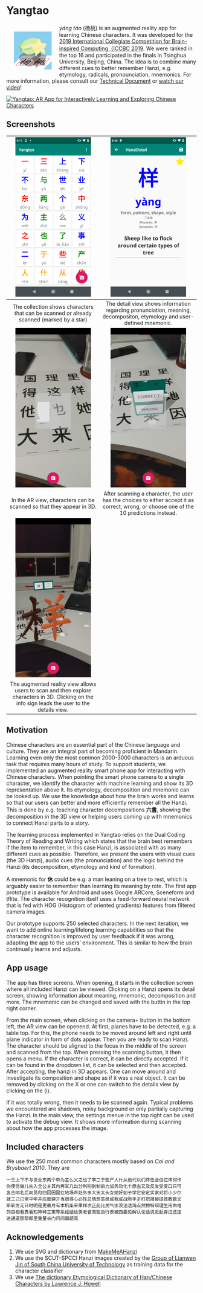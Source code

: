 # Yangtao

<img align="left" src="img/yangtao_logo_small.png" style="margin: 20px">

*yáng táo* (杨桃) is an augmented reality app for learning Chinese characters. It was developed for the [2019 International Collegiate Competition for Brain-inspired Computing（ICCBC 2019](https://contest.cbicr.org/en/index.php?catid=1). We were ranked in the top 16 and participated in the finals in Tsinghua University, Beijing, China. The idea is to combine many different cues to better remember Hanzi, e.g. etymology, radicals, pronounciation, mnemonics. For more information, please consult our [Technical Document](img/0048-Yangtao-TUD_THU-TechnicalDocumentation.pdf) or [watch our video](https://youtu.be/3IBDXE0ZM14)!

[![Yangtao: AR App for Interactively Learning and Exploring Chinese Characters](http://img.youtube.com/vi/3IBDXE0ZM14/0.jpg)](http://www.youtube.com/watch?v=3IBDXE0ZM14 "Yangtao: AR App for Interactively Learning and Exploring Chinese Characters")

## Screenshots

| ![Grid View](img/grid.png)  | ![Detail Screen](img/detail_yang.png) |
| :--: | :--: |
|  The collection shows characters that can be scanned or already scanned (marked by a star) | The detail view shows information regarding pronunciation, meaning, decompositon, etymology and user-defined mnemonic. | 
| ![Scanning character](img/prescan.png) | ![Scanning character](img/scan_dialog.png) |
|  In the AR view, characters can be scanned so that they appear in 3D. | After scanning a character, the user has the choices to either accept it as correct, wrong, or choose one of the 10 predictions instead. |
| ![Scanned character](img/scan.png) | |
|  The augmented reality view allows users to scan and then explore characters in 3D. Clicking on the info sign leads the user to the details view. | |

## Motivation

Chinese characters are an essential part of the Chinese language and culture. They are an integral part of becoming proficient in Mandarin. Learning even only the most common 2000-3000 characters is an arduous task that requires many hours of study. To support students, we implemented an augmented reality smart phone app for interacting with Chinese characters. 
When pointing the smart phone camera to a single character, we identify the character with machine learning and show its 3D representation above it. Its etymology, decomposition and mnemonic can be looked up. We use the knowledge about how the brain works and learns so that our users can better and more efficiently remember all the Hanzi. This is done by e.g. teaching character decompositions **六書**, showing the decomposition in the 3D view or helping users coming up with mnemonics to connect Hanzi parts to a story.

The learning process implemented in Yangtao relies on the Dual Coding Theory of Reading and Writing which states that the brain best remembers if the item to remember, in this case Hanzi, is associated with as many different cues as possible. Therefore, we present the users with visual cues (the 3D Hanzi), audio cues (the pronunciation) and the logic behind the Hanzi (its decomposition, etymology and kind of formation).

A mnemonic for **休** could be e.g. a man leaning on a tree to rest, which is arguably easier to remember than learning its meaning by rote. The first app prototype is available for Android and uses Google ARCore, Sceneform and tflite. The character recognition itself uses a feed-forward neural network that is fed with HOG (Histogram of oriented gradients) features from filtered camera images. 

Our prototype supports 250 selected characters. In the next iteration, we want to add online learning/lifelong learning capabilities so that the character recognition is  improved by user feedback if it was wrong, adapting the app to the users’ environment. This is similar to how the brain continually learns and adjusts.

## App usage

The app has three screens. When opening, it starts in the collection screen where all included 
Hanzi can be viewed. Clicking on a Hanzi opens its detail screen, showing information about 
meaning, mnemonic, decomposition and more. The mnemonic can be changed and saved with the 
buttin in the top right corner.

From the main screen, when clicking on the camera+ button in the bottom left, the AR view
can be openend. At first, planes have to be detected, e.g. a table top. For this, the phone
needs to be moved around left and right until plane indicator in form of dots appear. Then
you are ready to scan Hanzi. The character should be aligned to the focus in the middle of the
screen and scanned from the top. When pressing the scanning button, it then opens a menu.
If the character is correct, it can be directly accepted. If it can be found in the dropdown
list, it can be selected and then accepted. After accepting, the hanzi in 3D appears. One can
move around and investigate its composition and shape as if it was a real object. It can be 
removed by clicking on the X or one can switch to the details view by clicking on the (i).

If it was totally wrong, then it needs to be scanned again. Typical problems we encountered are 
shadows, noisy background or only partially capturing the Hanzi. In the main view, the settings
menue in the top right can be used to activate the debug view. It shows more information during
scanning about how the app processes the image.

## Included characters

We use the 250 most common characters mostly based on *Cai and Brysbaert 2010*. They are

    一三上下不与世业东两个中为主么义之也了事二于些产人什从他代以们件任会但位体何作
    你使信做儿先入全公关其内再军几出分利别到制前力加务动化十原去又及反发受变口只可
    各合同名后向员和四回因国在地场声处外多大天太头女她好如子学它安定实家对将小少尔
    就工己已常平年并应度建开当很得心必性总情想意感成我或战所手才打把报接提政教数文
    斯新方无日时明是更最月有本机条来果样次正此比民气水没法活海点然物特现理生用由电
    的目相看真着知神种立第等系经结给美老者而能自行表被西要见解认论话说走起身过还这
    进通道那部都里重量长门问间面题高

## Acknowledgements

1. We use SVG and dictionary from [MakeMeAHanzi](https://github.com/skishore/makemeahanzi)
2. We use the SCUT-SPCCI Hanzi images created by the [Group of Lianwen Jin of South China
University of Technology](http://www.hcii-lab.net/data/scutspcci/download.html) as training data for the character classifier
3. We use [The dictionary Etymological Dictionary of Han/Chinese Characters by Lawrence J. Howell](http://nihongo.monash.edu/Etymological_Dictionary_of_Han_Chinese_Characters.pdf)


